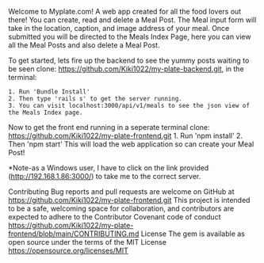 Welcome to Myplate.com! A web app created for all the food lovers out there! You can create, read and delete a Meal Post. The Meal input form will take in the location, caption, and image address of your meal.  Once submitted you will be directed to the Meals Index Page, here you can view all the Meal Posts and also delete a Meal Post. 

To get started, lets fire up the backend to see the yummy posts waiting to be seen clone: https://github.com/Kiki1022/my-plate-backend.git, in the terminal:

    1. Run 'Bundle Install'
    2. Then type 'rails s' to get the server running.
    3. You can visit localhost:3000/api/v1/meals to see the json view of the Meals Index page.

Now to get the front end running in a seperate terminal clone: https://github.com/Kiki1022/my-plate-frontend.git
    1. Run 'npm install'
    2. Then 'npm start'
This will load the web application so can create your Meal Post!

*Note-as a Windows user, I have to click on the link provided (http://192.168.1.86:3000/) to take me to the correct server. 

Contributing Bug reports and pull requests are welcome on GitHub at https://github.com/Kiki1022/my-plate-frontend.git This project is intended to be a safe, welcoming space for collaboration, and contributors are expected to adhere to the Contributor Covenant code of conduct https://github.com/Kiki1022/my-plate-frontend/blob/main/CONTRIBUTING.md License The gem is available as open source under the terms of the MIT License https://opensource.org/licenses/MIT

 